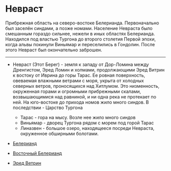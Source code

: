 # Невраст

Прибрежная область на северо-востоке Белерианда. Первоначально был заселён
синдами, а позже номами. Население Невраста было смешанным гораздо сильнее,
нежели в иных областях Белерианда. Находился под властью Тургона до второго
столетия Первой эпохи, когда альвы покинули Виньямар и переселились в Гондолин.
После этого Невраст был окончательно заброшен.

----

*   Невраст (Этот Берег) - земля к западу от Дор-Ломина между Дренгистом,
    Эред Ломин и холмами, продолжающими Эред Витрин к востоку от Иврина до
    горы Тарас. Ее ровная  поверхность,  овеваемая  влажными  ветрами с моря,
    укрыта от холодных северных ветров, проносящихся над  Хитлумом. Это 
    низменность, окруженная горами и огромными прибрежными скалами,
    возвышающимися над равниной, и ни одна река не протекает по ней. На
    юго-востоке до прихода номов жило много синдов.
    В последствии - Царство Тургона
    *   Тарас - гора на мысу. Возле нее жило много синдов
    *   Виньямар - дворец Тургона рядом с морем под горой Тарас
    *   Линазвен - большое озеро, находящееся посреди Невраста, окруженное
        обширными болотами.

*   [Белерианд](index.md)
*   [Восточный Белерианд](Восточный%20Белерианд.md)
*   [Эред Ветрин](Эред%20Ветрин.md)
